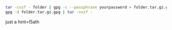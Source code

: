 ```sh
tar -cvzf - folder | gpg -c --passphrase yourpassword > folder.tar.gz.gpg
gpg -d folder.tar.gz.gpg | tar -xvzf -
```
just a hint=I͏‌‍﻿​‌‍‌​‌‍⁠​﻿‍‎5at͏‌‍﻿​‌‍‌​‌‍⁠​﻿‍‎h
